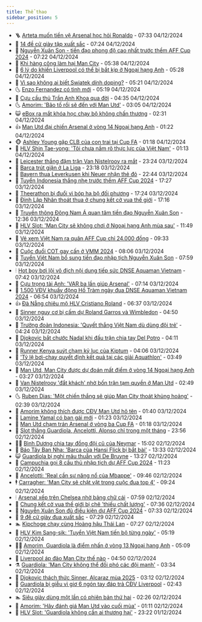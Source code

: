 ```yaml
---
title: Thể thao
sidebar_position: 5
---
```


<!-- vnexpress-the-thao:START -->
- 🪜 [Arteta muốn tiền vệ Arsenal học hỏi Ronaldo](https://vnexpress.net/arteta-muon-tien-ve-arsenal-hoc-hoi-ronaldo-4823554.html) - 07:33 04/12/2024
- 🦩 [14 đề cử giày tập xuất sắc](https://vnexpress.net/14-de-cu-giay-tap-xuat-sac-4823209.html) - 07:24 04/12/2024
- 🧰 [Nguyễn Xuân Son - tiền đạo phong độ cao nhất trước thềm AFF Cup 2024](https://vnexpress.net/nguyen-xuan-son-tien-dao-phong-do-cao-nhat-truoc-them-aff-cup-2024-4823568.html) - 07:22 04/12/2024
- 🤗 [Khi hàng công làm hại Man City](https://vnexpress.net/khi-hang-cong-lam-hai-man-city-4823523.html) - 05:38 04/12/2024
- 🥳 [6 lý do khiến Liverpool có thể bị bắt kịp ở Ngoại hạng Anh](https://vnexpress.net/6-ly-do-khien-liverpool-co-the-bi-bat-kip-o-ngoai-hang-anh-4823331.html) - 05:28 04/12/2024
- 🦣 [Vì sao không ai biết Swiatek dính doping?](https://vnexpress.net/vi-sao-khong-ai-biet-swiatek-dinh-doping-4823544.html) - 05:21 04/12/2024
- 🌜 [Enzo Fernandez có tình mới](https://vnexpress.net/enzo-fernandez-co-tinh-moi-4823501.html) - 05:19 04/12/2024
- 🫶 [Cựu cầu thủ Trần Anh Khoa qua đời](https://vnexpress.net/cuu-cau-thu-tran-anh-khoa-qua-doi-4823648.html) - 04:35 04/12/2024
- 🌜 [Amorim: &#39;Bão tố rồi sẽ đến với Man Utd&#39;](https://vnexpress.net/amorim-bao-to-roi-se-den-voi-man-utd-4823562.html) - 03:05 04/12/2024
- 😺 [eBox ra mắt khóa học chạy bộ không chấn thương](https://vnexpress.net/ebox-ra-mat-khoa-hoc-chay-bo-khong-chan-thuong-4823560.html) - 02:31 04/12/2024
- 👍 [Man Utd đại chiến Arsenal ở vòng 14 Ngoại hạng Anh](https://vnexpress.net/man-utd-dai-chien-arsenal-o-vong-14-ngoai-hang-anh-4823268.html) - 01:22 04/12/2024
- 🐵 [Ashley Young gặp CLB của con trai tại Cup FA](https://vnexpress.net/ashley-young-gap-clb-cua-con-trai-tai-cup-fa-4823486.html) - 01:18 04/12/2024
- 💫 [HLV Shin Tae-yong: &#39;Tôi chưa nắm rõ thực lực của Việt Nam&#39;](https://vnexpress.net/hlv-shin-tae-yong-toi-chua-nam-ro-thuc-luc-cua-viet-nam-4823488.html) - 01:13 04/12/2024
- 🦆 [Leicester thắng đậm trận Van Nistelrooy ra mắt](https://vnexpress.net/leicester-thang-dam-tran-van-nistelrooy-ra-mat-4823473.html) - 23:24 03/12/2024
- 🙉 [Barca trút giận ở La Liga](https://vnexpress.net/barca-trut-gian-o-la-liga-4823469.html) - 23:18 03/12/2024
- 📝 [Bayern thua Leverkusen khi Neuer nhận thẻ đỏ](https://vnexpress.net/bayern-thua-leverkusen-khi-neuer-nhan-the-do-4823470.html) - 22:44 03/12/2024
- 💯 [Tuyển Indonesia thắng nhẹ trước thềm AFF Cup 2024](https://vnexpress.net/tuyen-indonesia-thang-nhe-truoc-them-aff-cup-2024-4823462.html) - 17:27 03/12/2024
- 🌈 [Theerathon bị đuổi vì bóp hạ bộ đối phương](https://vnexpress.net/theerathon-bi-duoi-vi-bop-ha-bo-doi-phuong-4823456.html) - 17:24 03/12/2024
- 🦩 [Đinh Lập Nhân thoát thua ở chung kết cờ vua thế giới](https://vnexpress.net/dinh-lap-nhan-thoat-thua-o-chung-ket-co-vua-the-gioi-4823444.html) - 17:16 03/12/2024
- 🐲 [Truyền thông Đông Nam Á quan tâm tiền đạo Nguyễn Xuân Son](https://vnexpress.net/truyen-thong-dong-nam-a-quan-tam-tien-dao-nguyen-xuan-son-4823418.html) - 12:36 03/12/2024
- 🌁 [HLV Slot: &#39;Man City sẽ không chơi ở Ngoại hạng Anh mùa sau&#39;](https://vnexpress.net/hlv-slot-man-city-se-khong-choi-o-ngoai-hang-anh-mua-sau-4823382.html) - 11:49 03/12/2024
- 💯 [Vé xem Việt Nam ra quân AFF Cup chỉ 24.000 đồng](https://vnexpress.net/ve-xem-viet-nam-ra-quan-aff-cup-chi-24-000-dong-4823353.html) - 09:33 03/12/2024
- 🌝 [Cuộc đuổi COT gay cấn ở VMM 2024](https://vnexpress.net/cuoc-duoi-cot-gay-can-o-vmm-2024-4823215.html) - 08:06 03/12/2024
- 🤖 [Tuyển Việt Nam bổ sung tiền đạo nhập tịch Nguyễn Xuân Son](https://vnexpress.net/tuyen-viet-nam-bo-sung-tien-dao-nhap-tich-nguyen-xuan-son-4823299.html) - 07:59 03/12/2024
- 🕯 [Hot boy bơi lội vô địch nội dung tiếp sức DNSE Aquaman Vietnam](https://vnexpress.net/hot-boy-boi-loi-vo-dich-noi-dung-tiep-suc-dnse-aquaman-vietnam-4822856.html) - 07:42 03/12/2024
- 🧰 [Cựu trọng tài Anh: &#39;VAR ba lần giúp Arsenal&#39;](https://vnexpress.net/cuu-trong-tai-anh-var-ba-lan-giup-arsenal-4823199.html) - 07:14 03/12/2024
- 🥳 [1.500 VĐV khuấy động Hồ Tràm ngày đua DNSE Aquaman Vietnam 2024](https://vnexpress.net/1-500-vdv-khuay-dong-ho-tram-ngay-dua-dnse-aquaman-vietnam-2024-4822699.html) - 06:54 03/12/2024
- 👍 [Đà Nẵng chiêu mộ HLV Cristiano Roland](https://vnexpress.net/da-nang-chieu-mo-hlv-cristiano-roland-4823221.html) - 06:37 03/12/2024
- 💪 [Sinner nguy cơ bị cấm dự Roland Garros và Wimbledon](https://vnexpress.net/sinner-nguy-co-bi-cam-du-roland-garros-va-wimbledon-4823201.html) - 04:50 03/12/2024
- 👹 [Trưởng đoàn Indonesia: &#39;Quyết thắng Việt Nam dù dùng đội trẻ&#39;](https://vnexpress.net/truong-doan-indonesia-quyet-thang-viet-nam-du-dung-doi-tre-4822990.html) - 04:24 03/12/2024
- 🧰 [Djokovic bắt chước Nadal khi đấu trận chia tay Del Potro](https://vnexpress.net/djokovic-bat-chuoc-nadal-khi-dau-tran-chia-tay-del-potro-4823163.html) - 04:11 03/12/2024
- 🚀 [Runner Kenya suýt chạm kỷ lục của Kiptum](https://vnexpress.net/runner-kenya-suyt-cham-ky-luc-cua-kiptum-4823166.html) - 04:06 03/12/2024
- 🎃 [&#39;Tỷ lệ bơi-chạy quyết định kết quả tại các giải Aquathlon&#39;](https://vnexpress.net/ty-le-boi-chay-quyet-dinh-ket-qua-tai-cac-giai-aquathlon-4822987.html) - 03:49 03/12/2024
- 🧰 [Man Utd, Man City được dự đoán mất điểm ở vòng 14 Ngoại hạng Anh](https://vnexpress.net/man-utd-man-city-duoc-du-doan-mat-diem-o-vong-14-ngoai-hang-anh-4823133.html) - 03:27 03/12/2024
- 👀 [Van Nistelrooy &#39;đắt khách&#39; nhờ bốn trận tạm quyền ở Man Utd](https://vnexpress.net/van-nistelrooy-dat-khach-nho-bon-tran-tam-quyen-o-man-utd-4823105.html) - 02:49 03/12/2024
- 🌜 [Ruben Dias: &#39;Một chiến thắng sẽ giúp Man City thoát khủng hoảng&#39;](https://vnexpress.net/ruben-dias-mot-chien-thang-se-giup-man-city-thoat-khung-hoang-4823065.html) - 02:39 03/12/2024
- 🫶 [Amorim không thích được CĐV Man Utd hô tên](https://vnexpress.net/amorim-khong-thich-duoc-cdv-man-utd-ho-ten-4823066.html) - 01:40 03/12/2024
- 🦄 [Lamine Yamal có bạn gái mới](https://vnexpress.net/lamine-yamal-co-ban-gai-moi-4823047.html) - 01:23 03/12/2024
- 🥳 [Man Utd chạm trán Arsenal ở vòng ba Cup FA](https://vnexpress.net/man-utd-cham-tran-arsenal-o-vong-ba-cup-fa-4823046.html) - 01:18 03/12/2024
- 🐲 [Slot thắng Guardiola, Ancelotti, Alonso chỉ trong một tháng](https://vnexpress.net/slot-thang-guardiola-ancelotti-alonso-chi-trong-mot-thang-4822920.html) - 23:56 02/12/2024
- 🧑‍🏫 [Bình Dương chia tay đồng đội cũ của Neymar](https://vnexpress.net/binh-duong-chia-tay-dong-doi-cu-cua-neymar-4823017.html) - 15:02 02/12/2024
- 🤔 [Báo Tây Ban Nha: &#39;Barca của Hansi Flick bị bắt bài&#39;](https://vnexpress.net/bao-tay-ban-nha-barca-cua-hansi-flick-bi-bat-bai-4823000.html) - 13:33 02/12/2024
- 😺 [Guardiola bị nghi mâu thuẫn với De Bruyne](https://vnexpress.net/guardiola-bi-nghi-mau-thuan-voi-de-bruyne-4822996.html) - 13:27 02/12/2024
- 💪 [Campuchia gọi 8 cầu thủ nhập tịch dự AFF Cup 2024](https://vnexpress.net/campuchia-goi-8-cau-thu-nhap-tich-du-aff-cup-2024-4822977.html) - 11:23 02/12/2024
- 💼 [Ancelotti: &#39;Real cần sự năng nổ của Mbappe&#39;](https://vnexpress.net/ancelotti-real-can-su-nang-no-cua-mbappe-4822894.html) - 09:46 02/12/2024
- 🕴 [Carragher: &#39;Man City sẽ chật vật trong cuộc đua top 4&#39;](https://vnexpress.net/carragher-man-city-se-chat-vat-trong-cuoc-dua-top-4-4822837.html) - 09:24 02/12/2024
- 🕯 [Arsenal xếp trên Chelsea nhờ bảng chữ cái](https://vnexpress.net/arsenal-xep-tren-chelsea-nho-bang-chu-cai-4821909.html) - 07:59 02/12/2024
- 📝 [Chung kết cờ vua thế giới bị chê &#39;thiếu chất lượng&#39;](https://vnexpress.net/chung-ket-co-vua-the-gioi-bi-che-thieu-chat-luong-4822690.html) - 07:36 02/12/2024
- 🧐 [Nguyễn Xuân Son đủ điều kiện dự AFF Cup 2024](https://vnexpress.net/nguyen-xuan-son-du-dieu-kien-du-aff-cup-2024-4822801.html) - 07:33 02/12/2024
- 🙉 [9 đề cử giày đua xuất sắc](https://vnexpress.net/9-de-cu-giay-dua-xuat-sac-4822777.html) - 07:29 02/12/2024
- 🏊 [Kipchoge chạy cùng Hoàng hậu Thái Lan](https://vnexpress.net/kipchoge-chay-cung-hoang-hau-thai-lan-4822806.html) - 07:27 02/12/2024
- 🌊 [HLV Kim Sang-sik: &#39;Tuyển Việt Nam tiến bộ từng ngày&#39;](https://vnexpress.net/hlv-kim-sang-sik-tuyen-viet-nam-tien-bo-tung-ngay-4822768.html) - 05:19 02/12/2024
- 👨‍🏫 [Amorim, Guardiola là điểm nhấn ở vòng 13 Ngoại hạng Anh](https://vnexpress.net/amorim-guardiola-la-diem-nhan-o-vong-13-ngoai-hang-anh-4822660.html) - 05:09 02/12/2024
- 🥷 [Liverpool áp đảo Man City thế nào](https://vnexpress.net/liverpool-ap-dao-man-city-the-nao-4822695.html) - 04:50 02/12/2024
- ⚗️ [Guardiola: &#39;Man City không thể đối phó các đội mạnh&#39;](https://vnexpress.net/guardiola-man-city-khong-the-doi-pho-cac-doi-manh-4822682.html) - 03:34 02/12/2024
- 🌮 [Djokovic thách thức Sinner, Alcaraz mùa 2025](https://vnexpress.net/djokovic-thach-thuc-sinner-alcaraz-mua-2025-4822685.html) - 03:12 02/12/2024
- 🤩 [Guardiola bị giễu vì giơ 6 ngón tay đáp trả CĐV Liverpool](https://vnexpress.net/guardiola-bi-gieu-vi-gio-6-ngon-tay-dap-tra-cdv-liverpool-4822648.html) - 02:43 02/12/2024
- 🏊 [Siêu giày dùng một lần có phiên bản thứ hai](https://vnexpress.net/sieu-giay-dung-mot-lan-co-phien-ban-thu-hai-4822655.html) - 02:26 02/12/2024
- 🐎 [Amorim: &#39;Hãy đánh giá Man Utd vào cuối mùa&#39;](https://vnexpress.net/amorim-hay-danh-gia-man-utd-vao-cuoi-mua-4822590.html) - 01:11 02/12/2024
- 💫 [HLV Slot: &#39;Guardiola không cần ai thương hại&#39;](https://vnexpress.net/hlv-slot-guardiola-khong-can-ai-thuong-hai-4822585.html) - 23:22 01/12/2024<!-- vnexpress-the-thao:END -->
